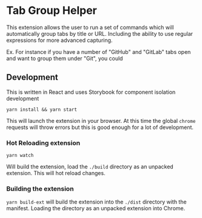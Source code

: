 # Tab Group Helper

This extension allows the user to run a set of commands which will automatically group tabs by title or URL.
Including the ability to use regular expressions for more advanced capturing.

Ex.
For instance if you have a number of "GitHub" and "GitLab" tabs open and want to group them under "Git", you could

## Development

This is written in React and uses Storybook for component isolation development

`yarn install && yarn start`

This will launch the extension in your browser.  At this time the global `chrome` requests will throw errors but this 
is good enough for a lot of development.

### Hot Reloading extension

`yarn watch`

Will build the extension, load the `./build` directory as an unpacked extension.  This will hot reload changes.

### Building the extension

`yarn build-ext` will build the extension into the `./dist` directory with the manifest.  Loading the directory as an unpacked extension into Chrome.
  
